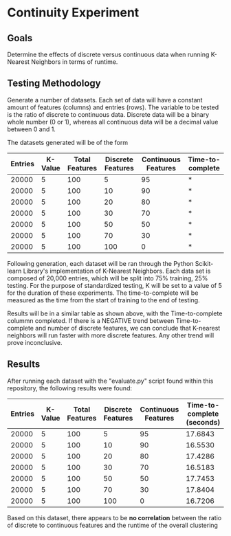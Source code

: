 # Continuity Experiment


## Goals
Determine the effects of discrete versus continuous data when running K-Nearest Neighbors in terms of runtime.

## Testing Methodology
Generate a number of datasets. Each set of data will have a constant amount of features (columns) and entries (rows).
The variable to be tested is the ratio of discrete to continuous data. Discrete data will be a binary whole number
(0 or 1), whereas all continuous data will be a decimal value between 0 and 1.

The datasets generated will be of the form

| Entries | K-Value |Total Features | Discrete Features | Continuous Features | Time-to-complete|
|----|----|----|----|----|----|
|20000|5|100|5|95|*|
|20000|5|100|10|90|*|
|20000|5|100|20|80|*|
|20000|5|100|30|70|*|	
|20000|5|100|50|50|*|
|20000|5|100|70|30|*|
|20000|5|100|100|0|*|

Following generation, each dataset will be ran through the Python Scikit-learn Library's implementation of K-Nearest Neighbors. Each data set is composed of 20,000 entries, which will be split into 75% training, 25% testing. For the purpose of standardized testing, K will be set to a value of 5 for the duration of these experiments. The time-to-complete will be measured as the time from the start of training to the end of testing.

Results will be in a similar table as shown above, with the Time-to-complete colummn completed. If there is a NEGATIVE trend between Time-to-complete and number of discrete features, we can conclude that K-nearest neighbors will run faster with more discrete features. Any other trend will prove inconclusive.

## Results
After running each dataset with the "evaluate.py" script found within this repository, the following results were found:


| Entries | K-Value |Total Features | Discrete Features | Continuous Features | Time-to-complete (seconds)|
|----|----|----|----|----|----|
|20000|5|100|5|95|17.6843|
|20000|5|100|10|90|16.5530|
|20000|5|100|20|80|17.4286|
|20000|5|100|30|70|16.5183|	
|20000|5|100|50|50|17.7453|
|20000|5|100|70|30|17.8404|
|20000|5|100|100|0|16.7206|

Based on this dataset, there appears to be **no correlation** between the ratio of discrete to continuous features and the runtime of the overall clustering
